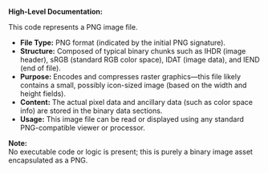 **High-Level Documentation:**

This code represents a PNG image file.

- **File Type:** PNG format (indicated by the initial PNG signature).
- **Structure:** Composed of typical binary chunks such as IHDR (image header), sRGB (standard RGB color space), IDAT (image data), and IEND (end of file).
- **Purpose:** Encodes and compresses raster graphics—this file likely contains a small, possibly icon-sized image (based on the width and height fields).
- **Content:** The actual pixel data and ancillary data (such as color space info) are stored in the binary data sections.
- **Usage:** This image file can be read or displayed using any standard PNG-compatible viewer or processor.

**Note:**  
No executable code or logic is present; this is purely a binary image asset encapsulated as a PNG.